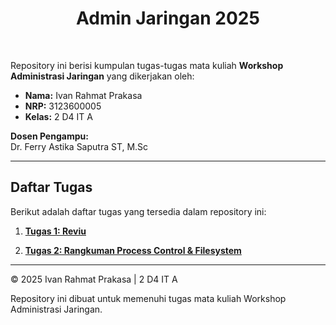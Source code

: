 <h1 align="center">
  Admin Jaringan 2025
</h1>

<br>

Repository ini berisi kumpulan tugas-tugas mata kuliah **Workshop Administrasi Jaringan** yang dikerjakan oleh:

- **Nama:** Ivan Rahmat Prakasa
- **NRP:** 3123600005
- **Kelas:** 2 D4 IT A

**Dosen Pengampu:**  
Dr. Ferry Astika Saputra ST, M.Sc

---

## Daftar Tugas

Berikut adalah daftar tugas yang tersedia dalam repository ini:

1. **[Tugas 1: Reviu](./Tugas1-Reviu/Reviu.md)**

2. **[Tugas 2: Rangkuman Process Control & Filesystem](./Tugas2-ProcessControl_FileSystem/)**

---

© 2025 Ivan Rahmat Prakasa | 2 D4 IT A

Repository ini dibuat untuk memenuhi tugas mata kuliah Workshop Administrasi Jaringan.
